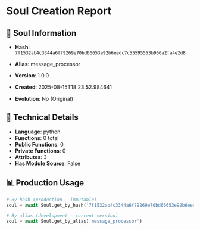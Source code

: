 # Soul Creation Report

## 🧬 Soul Information
- **Hash**: `7f1532ab4c3344a6f79269e70bd66653e92b6eedc7c55595553b966a2fa4e2d8`
- **Alias**: message_processor
- **Version**: 1.0.0
- **Created**: 2025-08-15T18:23:52.984641

- **Evolution**: No (Original)

## 🔧 Technical Details
- **Language**: python
- **Functions**: 0 total
- **Public Functions**: 0
- **Private Functions**: 0
- **Attributes**: 3
- **Has Module Source**: False

## 📊 Production Usage
```python
# By hash (production - immutable)
soul = await Soul.get_by_hash('7f1532ab4c3344a6f79269e70bd66653e92b6eedc7c55595553b966a2fa4e2d8')

# By alias (development - current version)
soul = await Soul.get_by_alias('message_processor')
```

